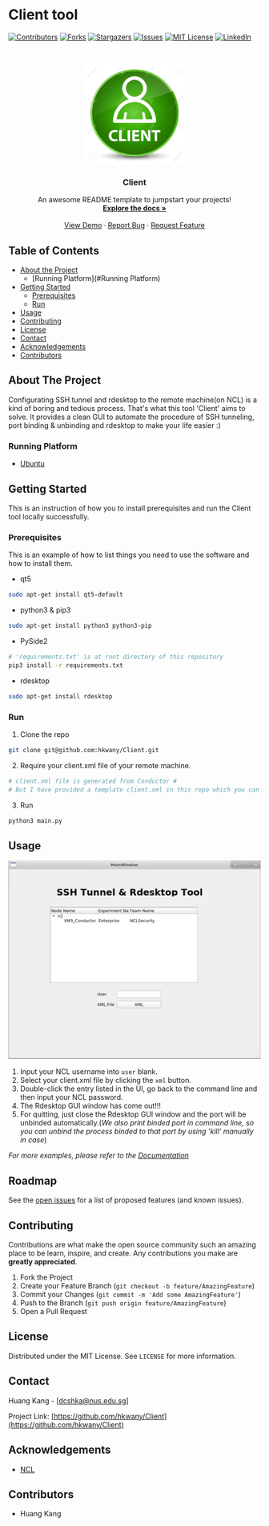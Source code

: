# Client tool
[![Contributors][contributors-shield]][contributors-url]
[![Forks][forks-shield]][forks-url]
[![Stargazers][stars-shield]][stars-url]
[![Issues][issues-shield]][issues-url]
[![MIT License][license-shield]][license-url]
[![LinkedIn][linkedin-shield]][linkedin-url]



<!-- PROJECT LOGO -->
<br />
<p align="center">
  <a href="https://github.com/hkwany/Client">
    <img src="images/logo.jpg" alt="Logo" width="200" height="200">
  </a>

  <h3 align="center">Client</h3>

  <p align="center">
    An awesome README template to jumpstart your projects!
    <br />
    <a href="https://github.com/hkwany/Client"><strong>Explore the docs »</strong></a>
    <br />
    <br />
    <a href="https://github.com/hkwany/Client">View Demo</a>
    ·
    <a href="https://github.com/hkwany/Client/issues">Report Bug</a>
    ·
    <a href="https://github.com/hkwany/Client/issues">Request Feature</a>
  </p>
</p>



<!-- TABLE OF CONTENTS -->
## Table of Contents

* [About the Project](#about-the-project)
  * [Running Platform](#Running Platform)
* [Getting Started](#getting-started)
  * [Prerequisites](#prerequisites)
  * [Run](#Run)
* [Usage](#usage)
* [Contributing](#contributing)
* [License](#license)
* [Contact](#contact)
* [Acknowledgements](#acknowledgements)
* [Contributors](#Contributors)



<!-- ABOUT THE PROJECT -->
## About The Project

Configurating SSH tunnel and rdesktop to the remote machine(on NCL) is a kind of boring and tedious process. That's what this tool 'Client' aims to solve.
It provides a clean GUI to automate the procedure of SSH tunneling, port binding & unbinding and rdesktop to make your life easier :)


### Running Platform
* [Ubuntu](https://ubuntu.com/)




<!-- GETTING STARTED -->
## Getting Started

This is an instruction of how you to install prerequisites and run the Client tool locally successfully.

### Prerequisites

This is an example of how to list things you need to use the software and how to install them.
* qt5
```sh
sudo apt-get install qt5-default
```

* python3 & pip3
```sh
sudo apt-get install python3 python3-pip
```

* PySide2
```sh
# 'requirements.txt' is at root directory of this repository 
pip3 install -r requirements.txt
```

* rdesktop
```sh
sudo apt-get install rdesktop
```

### Run

1. Clone the repo
```sh
git clone git@github.com:hkwany/Client.git
```
2. Require your client.xml file of your remote machine.
```sh
# client.xml file is generated from Conductor #
# But I have provided a template client.xml in this repo which you can try #
```
3. Run
```sh
python3 main.py
```


<!-- USAGE EXAMPLES -->
## Usage

[![Product Name Screen Shot][product-screenshot]](https://example.com)  

1. Input your NCL username into ``user`` blank.
2. Select your client.xml file by clicking the ``xml`` button.
3. Double-click the entry listed in the UI, go back to the command line and then input your NCL password.
4. The Rdesktop GUI window has come out!!!
5. For quitting, just close the Rdesktop GUI window and the port will be unbinded automatically.(_We also print binded port in command line, so you can unbind the process binded to that port by using 'kill' manually in case_)

_For more examples, please refer to the [Documentation](https://example.com)_



<!-- ROADMAP -->
## Roadmap

See the [open issues](https://github.com/hkwany/Client/issues) for a list of proposed features (and known issues).



<!-- CONTRIBUTING -->
## Contributing

Contributions are what make the open source community such an amazing place to be learn, inspire, and create. Any contributions you make are **greatly appreciated**.

1. Fork the Project
2. Create your Feature Branch (`git checkout -b feature/AmazingFeature`)
3. Commit your Changes (`git commit -m 'Add some AmazingFeature'`)
4. Push to the Branch (`git push origin feature/AmazingFeature`)
5. Open a Pull Request



<!-- LICENSE -->
## License

Distributed under the MIT License. See `LICENSE` for more information.



<!-- CONTACT -->
## Contact

Huang Kang - [dcshka@nus.edu.sg]

Project Link: [https://github.com/hkwany/Client](https://github.com/hkwany/Client)



<!-- ACKNOWLEDGEMENTS -->
## Acknowledgements
* [NCL](https://ncl.sg/)

<!--  CONTRIBUTORS -->
## Contributors
* Huang Kang

<!-- MARKDOWN LINKS & IMAGES -->
<!-- https://www.markdownguide.org/basic-syntax/#reference-style-links -->
[contributors-shield]: https://img.shields.io/badge/contributors-1-brightgreen
[contributors-url]: https://github.com/hkwany/Client/graphs/contributors
[forks-shield]: https://img.shields.io/badge/forks-0-blue
[forks-url]: https://github.com/hkwany/Client/network/members
[stars-shield]: https://img.shields.io/badge/stars-0-orange
[stars-url]: https://github.com/hkwany/Client/stargazers
[issues-shield]: https://img.shields.io/badge/issues-0-red
[issues-url]: https://github.com/hkwany/Client/issues
[license-shield]: https://img.shields.io/badge/license-MIT-blueviolet
[license-url]: https://github.com/hkwany/Client/LICENSE.txt
[linkedin-shield]: https://img.shields.io/badge/-LinkedIn-black.svg?style=flat-square&logo=linkedin&colorB=555
[linkedin-url]: https://linkedin.com/
[product-screenshot]: images/client-screenshot.png

